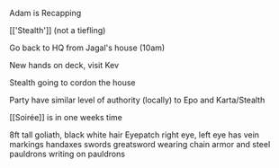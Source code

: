 Adam is Recapping

[['Stealth']] (not a tiefling)

Go back to HQ from Jagal's house (10am)

New hands on deck, visit Kev

Stealth going to cordon the house

Party have similar level of authority (locally) to Epo and Karta/Stealth

[[Soirée]] is in one weeks time

8ft tall goliath, black white hair
Eyepatch right eye, left eye has vein markings
handaxes
swords
greatsword
wearing chain armor and steel pauldrons
writing on pauldrons

